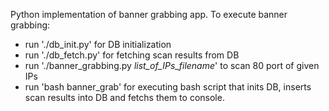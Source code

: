 Python implementation of banner grabbing app.
To execute banner grabbing:
- run './db_init.py' for DB initialization
- run './db_fetch.py' for fetching scan results from DB
- run './banner_grabbing.py _list_of_IPs_filename_' to scan 80 port of given IPs
- run 'bash banner_grab' for executing bash script that inits DB, inserts scan results into DB and fetchs them to console.
